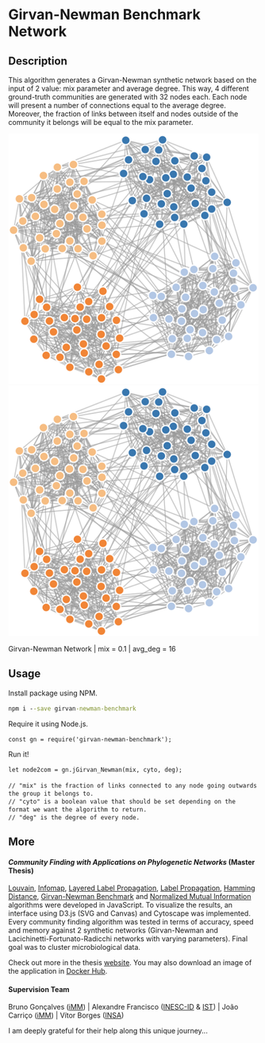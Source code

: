 # Girvan-Newman Benchmark Network

## Description

This algorithm generates a Girvan-Newman synthetic network based on the input of 2 value: mix parameter and average degree.
This way, 4 different ground-truth communities are generated with 32 nodes each. Each node will present a number of connections 
equal to the average degree. Moreover, the fraction of links between itself and nodes outside of the community it belongs
will be equal to the mix parameter.

![Alt text](../../img/gn.png)
<img src="../../img/gn.png">

Girvan-Newman Network | mix = 0.1 | avg_deg = 16

## Usage

Install package using NPM.

```cmd
npm i --save girvan-newman-benchmark
```

Require it using Node.js. 

```node
const gn = require('girvan-newman-benchmark');
```

Run it!

```node
let node2com = gn.jGirvan_Newman(mix, cyto, deg);

// "mix" is the fraction of links connected to any node going outwards the group it belongs to.
// "cyto" is a boolean value that should be set depending on the format we want the algorithm to return.
// "deg" is the degree of every node.
``` 

## More

#### *Community Finding with Applications on Phylogenetic Networks* (Master Thesis)

[Louvain](), [Infomap](https://www.npmjs.com/package/infomap), [Layered Label Propagation](https://www.npmjs.com/package/layered-label-propagation),
 [Label Propagation](https://www.npmjs.com/package/layered-label-propagation), [Hamming Distance](), [Girvan-Newman Benchmark](https://www.npmjs.com/package/girvan-newman-benchmark)
  and [Normalized Mutual Information](https://www.npmjs.com/package/normalized-mutual-information) algorithms were developed in JavaScript. To visualize the results, an interface 
  using D3.js (SVG and Canvas) and Cytoscape was implemented. Every community finding algorithm was tested in terms of accuracy, speed and memory against 2 synthetic networks (Girvan-Newman
   and Lacichinetti-Fortunato-Radicchi networks with varying parameters). Final goal was to cluster microbiological data. <br/>

Check out more in the thesis [website](https://mscthesis.herokuapp.com/). You may also download an image of the application in [Docker Hub](https://cloud.docker.com/u/warcraft12321/repository/docker/warcraft12321/thesis).


#### Supervision Team

Bruno Gonçalves ([iMM](https://imm.medicina.ulisboa.pt/pt/)) | Alexandre Francisco ([INESC-ID](https://www.inesc-id.pt/) & [IST](https://tecnico.ulisboa.pt/pt/)) | João Carriço ([iMM](https://imm.medicina.ulisboa.pt/pt/)) | Vítor Borges ([INSA](http://www.insa.pt/))

I am deeply grateful for their help along this unique journey... 